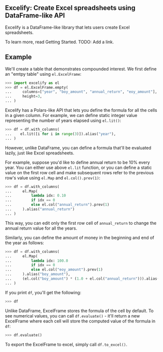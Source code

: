 ## Excelify: Create Excel spreadsheets using DataFrame-like API

Excelify is a DataFrame-like library that lets users create Excel spreadsheets.

To learn more, read Getting Started. TODO: Add a link.

## Example
We'll create a table that demonstrates compounded interest.
We first define an "emtpy table" using `el.ExcelFrame`:
```python
>>> import excelify as el
>>> df = el.ExcelFrame.empty(
...     columns=["year", "boy_amount", "annual_return", "eoy_amount"],
...     height=3,
... )
```

Excelify has a Polars-like API that lets you define the formula for all the
cells in a given column. For example, we can define static integer value
representing the number of years elapsed using `el.lit()`:

```python
>>> df = df.with_columns(
...    el.lit([i for i in range(3)]).alias("year"),
... )
```

However, unlike DataFrame, you can define a formula that'll be evaluated
lazily, just like Excel spreadsheets.

For example, suppose you'd like to define annual return to be 10% every year.
You can either use above `el.lit` function, or you can define a static value on
the first row cell and make subsequent rows refer to the previous row's value
using `el.Map` and `el.col().prev(1)`:

```python
>>> df = df.with_columns(
...     el.Map(
...         lambda idx: 0.10
...         if idx == 0
...         else el.col("annual_return").prev(1)
...     ).alias("annual_return")
... )
```
This way, you can edit only the first row cell of `annual_return` to change the
annual return value for all the years.

Similarly, you can define the amount of money in the beginning and end of the
year as follows:

```python
>>> df = df.with_columns(
...     el.Map(
...         lambda idx: 100.0
...         if idx == 0
...         else el.col("eoy_amount").prev(1)
...     ).alias("boy_amount"),
...     (el.col("boy_amount") * (1.0 + el.col("annual_return"))).alias("eoy_amount"),
... )
```

If you print `df`, you'll get the following:
```python
>>> df
```

Unlike DataFrame, ExcelFrame stores the formula of the cell by default. To see
numerical values, you can call `df.evaluate()` - it'll return a new ExcelFrame
where each cell will store the computed value of the formula in `df`:

```python
>>> df.evaluate()
```

To export the ExcelFrame to excel, simply call `df.to_excel()`.
